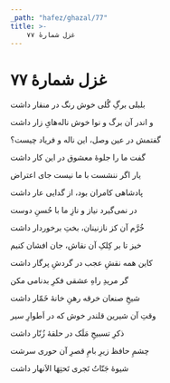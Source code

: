 ```yaml
---
_path: "hafez/ghazal/77"
title: >-
    غزل شمارهٔ ۷۷
---
```

# غزل شمارهٔ ۷۷

<div class="b" id="bn1"><div class="m1"><p>بلبلی برگِ گُلی خوش رنگ در منقار داشت</p></div>
<div class="m2"><p>و اندر آن برگ و نوا خوش ناله‌هایِ زار داشت</p></div></div>
<div class="b" id="bn2"><div class="m1"><p>گفتمش در عین وصل، این ناله و فریاد چیست؟</p></div>
<div class="m2"><p>گفت ما را جلوهٔ معشوق در این کار داشت</p></div></div>
<div class="b" id="bn3"><div class="m1"><p>یار اگر ننشست با ما نیست جای اعتراض</p></div>
<div class="m2"><p>پادشاهی کامران بود، از گدایی عار داشت</p></div></div>
<div class="b" id="bn4"><div class="m1"><p>در نمی‌گیرد نیاز و نازِ ما با حُسنِ دوست</p></div>
<div class="m2"><p>خُرَّم آن کز نازنینان، بختِ برخوردار داشت</p></div></div>
<div class="b" id="bn5"><div class="m1"><p>خیز تا بر کِلکِ آن نقاش، جان افشان کنیم</p></div>
<div class="m2"><p>کاین همه نقشِ عجب در گردشِ پرگار داشت</p></div></div>
<div class="b" id="bn6"><div class="m1"><p>گر مریدِ راهِ عشقی فکرِ بدنامی مکن</p></div>
<div class="m2"><p>شیخِ صنعان خرقه رهنِ خانهٔ خَمّار داشت</p></div></div>
<div class="b" id="bn7"><div class="m1"><p>وقتِ آن شیرین قلندر خوش که در اَطوارِ سیر</p></div>
<div class="m2"><p>ذکرِ تسبیحِ مَلَک در حلقهٔ زُنّار داشت</p></div></div>
<div class="b" id="bn8"><div class="m1"><p>چشمِ حافظ زیرِ بامِ قصرِ آن حوری سرشت</p></div>
<div class="m2"><p>شیوهٔ جَنّاتُ تَجری تَحتِهَا الاَنهار داشت</p></div></div>
